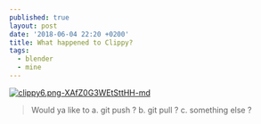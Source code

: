 ```yaml
---
published: true
layout: post
date: '2018-06-04 22:20 +0200'
title: What happened to Clippy?
tags:
  - blender
  - mine
---
```

[![clippy6.png-XAfZ0G3WEtSttHH-md](https://images.weserv.nl/?url=https://i.imgur.com/WFCrIoF.png)](https://images.weserv.nl/?url=https://i.imgur.com/4AUozri.png)

> Would ya like to
> a. git push ?
> b. git pull ?
> c. something else ?
